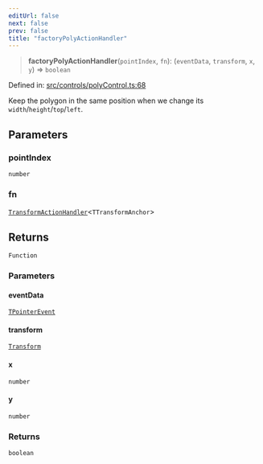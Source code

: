 ```yaml
---
editUrl: false
next: false
prev: false
title: "factoryPolyActionHandler"
---
```


> **factoryPolyActionHandler**(`pointIndex`, `fn`): (`eventData`, `transform`, `x`, `y`) => `boolean`

Defined in: [src/controls/polyControl.ts:68](https://github.com/fabricjs/fabric.js/blob/8748628df7e9de00ba77413bfc3ad9e9fe9d4f30/src/controls/polyControl.ts#L68)

Keep the polygon in the same position when we change its `width`/`height`/`top`/`left`.

## Parameters

### pointIndex

`number`

### fn

[`TransformActionHandler`](/api/type-aliases/transformactionhandler/)\<`TTransformAnchor`\>

## Returns

`Function`

### Parameters

#### eventData

[`TPointerEvent`](/api/type-aliases/tpointerevent/)

#### transform

[`Transform`](/api/type-aliases/transform/)

#### x

`number`

#### y

`number`

### Returns

`boolean`
